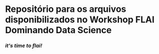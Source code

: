 # Repositório para os arquivos disponibilizados no Workshop FLAI Dominando Data Science

### *it's time to flai!*

